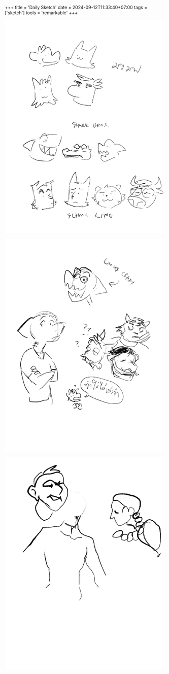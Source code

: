 +++
title = 'Daily Sketch'
date = 2024-09-12T11:33:40+07:00
tags = ['sketch']
tools = 'remarkable'
+++

![Sketch Art](Drawing2024-page1.png 'Sketch 1')

![Sketch Art](Drawing2024-page2.png 'Sketch 2')

![Sketch Art](Drawing2024-page3.png 'Sketch 3')
